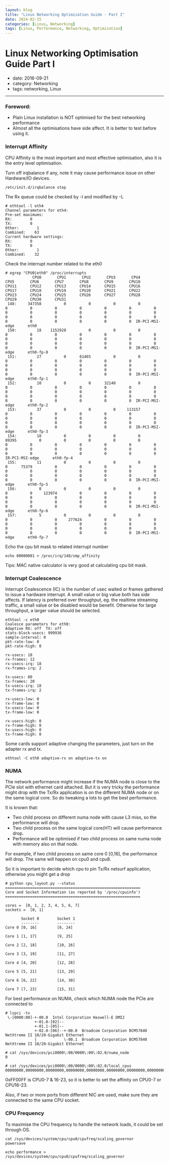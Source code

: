 ```yaml
---
layout: blog
title: "Linux Networking Optimization Guide - Part I"
date: 2024-02-15
categories: [Linux, Networking]
tags: [Linux, Performance, Networking, Optimization]
---
```


# Linux Networking Optimisation Guide Part I

- date: 2016-09-21
- category: Networking
- tags: networking, Linux

----------------

### Foreword:

- Plain Linux installation is NOT optimised for the best networking performance
- Almost all the optimisations have side affect. It is better to test before using it.

### Interrupt Affinity

CPU Affinity is the most important and most effective optimisation, also it is the entry level optimisation.

Turn off irqbalance if any, note it may cause performance issue on other Hardware/IO devices.

```
/etc/init.d/irqbalance stop
```

The Rx queue could be checked by -l and modified by -L

```
# ethtool -l eth4
Channel parameters for eth4:
Pre-set maximums:
RX:        0
TX:        0
Other:        1
Combined:    63
Current hardware settings:
RX:        0
TX:        0
Other:        1
Combined:    32
```

Check the interrupt number related to the eth0

```
# egrep "CPU0|eth0" /proc/interrupts
            CPU0       CPU1       CPU2       CPU3       CPU4       CPU5       CPU6       CPU7       CPU8       CPU9       CPU10      CPU11      CPU12      CPU13      CPU14      CPU15      CPU16      CPU17      CPU18      CPU19      CPU20      CPU21      CPU22      CPU23      CPU24      CPU25      CPU26      CPU27      CPU28      CPU29      CPU30      CPU31
 148:     347358          0          0          0          0          0          0          0          0          0          0          0          0          0          0          0          0          0          0          0          0          0          0          0          0          0          0          0          0          0          0          0  IR-PCI-MSI-edge      eth0
 150:         18    1152920          0          0          0          0          0          0          0          0          0          0          0          0          0          0          0          0          0          0          0          0          0          0          0          0          0          0          0          0          0          0  IR-PCI-MSI-edge      eth0-fp-0
 151:         27          0      61465          0          0          0          0          0          0          0          0          0          0          0          0          0          0          0          0          0          0          0          0          0          0          0          0          0          0          0          0          0  IR-PCI-MSI-edge      eth0-fp-1
 152:         10          0          0      32140          0          0          0          0          0          0          0          0          0          0          0          0          0          0          0          0          0          0          0          0          0          0          0          0          0          0          0          0  IR-PCI-MSI-edge      eth0-fp-2
 153:         37          0          0          0     113157          0          0          0          0          0          0          0          0          0          0          0          0          0          0          0          0          0          0          0          0          0          0          0          0          0          0          0  IR-PCI-MSI-edge      eth0-fp-3
 154:         10          0          0          0          0      89395          0          0          0          0          0          0          0          0          0          0          0          0          0          0          0          0          0          0          0          0          0          0          0          0          0          0  IR-PCI-MSI-edge      eth0-fp-4
 155:         11          0          0          0          0          0      75379          0          0          0          0          0          0          0          0          0          0          0          0          0          0          0          0          0          0          0          0          0          0          0          0          0  IR-PCI-MSI-edge      eth0-fp-5
 156:          8          0          0          0          0          0          0     123974          0          0          0          0          0          0          0          0          0          0          0          0          0          0          0          0          0          0          0          0          0          0          0          0  IR-PCI-MSI-edge      eth0-fp-6
 157:          5          0          0          0          0          0          0          0     277624          0          0          0          0          0          0          0          0          0          0          0          0          0          0          0          0          0          0          0          0          0          0          0  IR-PCI-MSI-edge      eth0-fp-7
```

Echo the cpu bit mask to related interrupt number

```
echo 00000001 > /proc/irq/148/smp_affinity
```

Tips: MAC native calculator is very good at calculating cpu bit mask.

### Interrupt Coalescence

Interrupt Coalescence (IC) is the number of usec waited or frames gathered to issue a hardware interrupt. A small value or big value both has side affects. If latency is preferred over throughput, eg. the realtime streaming traffic, a small value or be disabled would be benefit. Otherwise for large throughput, a larger value should be selected.

```
ethtool -c eth0
Coalesce parameters for eth0:
Adaptive RX: off  TX: off
stats-block-usecs: 999936
sample-interval: 0
pkt-rate-low: 0
pkt-rate-high: 0

rx-usecs: 18
rx-frames: 12
rx-usecs-irq: 18
rx-frames-irq: 2

tx-usecs: 80
tx-frames: 20
tx-usecs-irq: 18
tx-frames-irq: 2

rx-usecs-low: 0
rx-frame-low: 0
tx-usecs-low: 0
tx-frame-low: 0

rx-usecs-high: 0
rx-frame-high: 0
tx-usecs-high: 0
tx-frame-high: 0
```

Some cards support adaptive changing the parameters, just turn on the adapter rx and tx.
```
ethtool -C eth0 adaptive-rx on adaptive-tx on
```

### NUMA

The network performance might increase if the NUMA node is close to the PCIe slot with ethernet card attached. But it is very tricky the performance might drop with the Tx/Rx application is on the different NUMA node or on the same logical core. So do tweaking a lots to get the best performance.

It is known that:

- Two child process on different numa node with cause L3 miss, so the performance will drop.
- Two child process on the same logical core(HT) will cause performance drop.
- Performance will be optimised if two child process on same numa node with memory also on that node.

For example, if two child process on same core 0 [0,16], the performance will drop. The same will happen on cpu0 and cpu8.

So it is important to decide which cpu to pin Tx/Rx netsurf application, otherwise you might get a drop

```
# python cpu_layout.py --status
============================================================
Core and Socket Information (as reported by '/proc/cpuinfo')
============================================================

cores =  [0, 1, 2, 3, 4, 5, 6, 7]
sockets =  [0, 1]

       Socket 0        Socket 1
       --------        --------
Core 0 [0, 16]         [8, 24]

Core 1 [1, 17]         [9, 25]

Core 2 [2, 18]         [10, 26]

Core 3 [3, 19]         [11, 27]

Core 4 [4, 20]         [12, 28]

Core 5 [5, 21]         [13, 29]

Core 6 [6, 22]         [14, 30]

Core 7 [7, 23]         [15, 31]
```

For best performance on NUMA, check which NUMA node the PCIe are connected to

```
# lspci -tv
 \-[0000:00]-+-00.0  Intel Corporation Haswell-E DMI2
             +-01.0-[02]--
             +-01.1-[05]--
             +-02.0-[06]--+-00.0  Broadcom Corporation BCM57840 NetXtreme II 10/20-Gigabit Ethernet
             |            \-00.1  Broadcom Corporation BCM57840 NetXtreme II 10/20-Gigabit Ethernet

# cat /sys/devices/pci0000\:00/0000\:00\:02.0/numa_node
0

# cat /sys/devices/pci0000\:00/0000\:00\:02.0/local_cpus
00000000,00000000,00000000,00000000,00000000,00000000,00000000,00000000,00000000,00000000,00000000,00000000,00000000,00000000,00000000,00ff00ff
```

0xFF00FF is CPU0-7 & 16-23, so it is better to set the affinity on CPU0-7 or CPU16-23.

Also, if two or more ports from different NIC are used, make sure they are connected to the same CPU socket.

### CPU Frequency

To maximise the CPU frequency to handle the network loads, it could be set through OS.

```
cat /sys/devices/system/cpu/cpu0/cpufreq/scaling_governor
powersave

echo performance > /sys/devices/system/cpu/cpu0/cpufreq/scaling_governor
```
